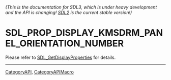 ###### (This is the documentation for SDL3, which is under heavy development and the API is changing! [SDL2](https://wiki.libsdl.org/SDL2/) is the current stable version!)
# SDL_PROP_DISPLAY_KMSDRM_PANEL_ORIENTATION_NUMBER

Please refer to [SDL_GetDisplayProperties](SDL_GetDisplayProperties) for details.

----
[CategoryAPI](CategoryAPI), [CategoryAPIMacro](CategoryAPIMacro)


